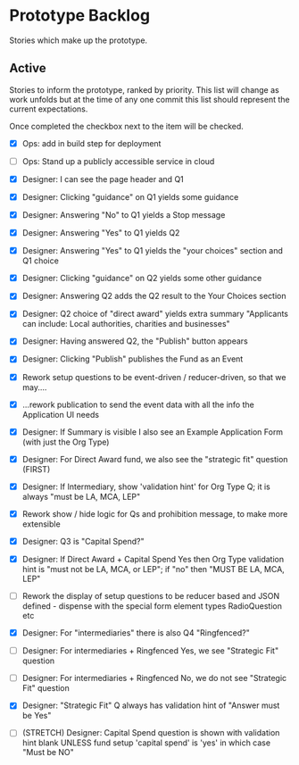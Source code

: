 # Prototype Backlog

Stories which make up the prototype.

## Active

Stories to inform the prototype, ranked by priority. This list will change as work unfolds but at
the time of any one commit this list should represent the current expectations.

Once completed the checkbox next to the item will be checked.

- [x] Ops: add in build step for deployment

- [ ] Ops: Stand up a publicly accessible service in cloud

- [x] Designer: I can see the page header and Q1

- [x] Designer: Clicking "guidance" on Q1 yields some guidance

- [x] Designer: Answering "No" to Q1 yields a Stop message

- [x] Designer: Answering "Yes" to Q1 yields Q2

- [x] Designer: Answering "Yes" to Q1 yields the "your choices" section and Q1 choice

- [x] Designer: Clicking "guidance" on Q2 yields some other guidance

- [x] Designer: Answering Q2 adds the Q2 result to the Your Choices section

- [x] Designer: Q2 choice of "direct award" yields extra summary "Applicants can include: Local authorities, charities and businesses"

- [x] Designer: Having answered Q2, the "Publish" button appears

- [x] Designer: Clicking "Publish" publishes the Fund as an Event

- [x] Rework setup questions to be event-driven / reducer-driven, so that we may....

- [x] ...rework publication to send the event data with all the info the Application UI needs

- [x] Designer: If Summary is visible I also see an Example Application Form (with just the Org Type)

- [x] Designer: For Direct Award fund, we also see the "strategic fit" question (FIRST)

- [x] Designer: If Intermediary, show 'validation hint' for Org Type Q; it is always "must be LA, MCA, LEP"

- [x] Rework show / hide logic for Qs and prohibition message, to make more extensible

- [x] Designer: Q3 is "Capital Spend?"

- [x] Designer: If Direct Award + Capital Spend Yes then Org Type validation hint is "must not be LA, MCA, or LEP"; if "no" then "MUST BE LA, MCA, LEP"

- [ ] Rework the display of setup questions to be reducer based and JSON defined - dispense with the special form element types RadioQuestion etc

- [x] Designer: For "intermediaries" there is also Q4 "Ringfenced?"  

- [ ] Designer: For intermediaries + Ringfenced Yes, we see "Strategic Fit" question

- [ ] Designer: For intermediaries + Ringfenced No, we do not see "Strategic Fit" question

- [x] Designer: "Strategic Fit" Q always has validation hint of "Answer must be Yes"

- [ ] (STRETCH) Designer: Capital Spend question is shown with validation hint blank UNLESS fund setup 'capital spend' is 'yes' in which case "Must be NO"
